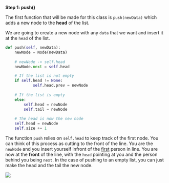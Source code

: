 <!--title={Inserting Items at the Start - Explain}--> 

<!--badges={Algorithms:4,Python:2}-->

<!--concepts={Inserting Into a Linked List}-->

**Step 1: push()**

The first function that will be made for this class is `push(newData)` which adds a new node to the **head** of the list.

We are going to create a new node with any `data`  that we want and insert it at the `head` of the list.

```python
def push(self, newData):
  	newNode = Node(newData)
    
    # newNode -> self.head
  	newNode.next = self.head

    # If the list is not empty
  	if self.head != None:
    		self.head.prev = newNode
    
    # If the list is empty
    else:
        self.head = newNode
        self.tail = newNode
		
    # The head is now the new node
    self.head = newNode
    self.size += 1
```

The function `push` relies on `self.head` to keep track of the first node. You can think of this process as cutting to the front of the line. You are the `newNode` and you insert yourself infront of the <u>first</u> person in line. You are now at the **front** of the line, with the `head` pointing at you and the person behind you being `next`. In the case of pushing to an empty list, you can just make the head and the tail the new node.

<img src="https://media.geeksforgeeks.org/wp-content/cdn-uploads/gq/2014/03/DLL_add_front1.png">

